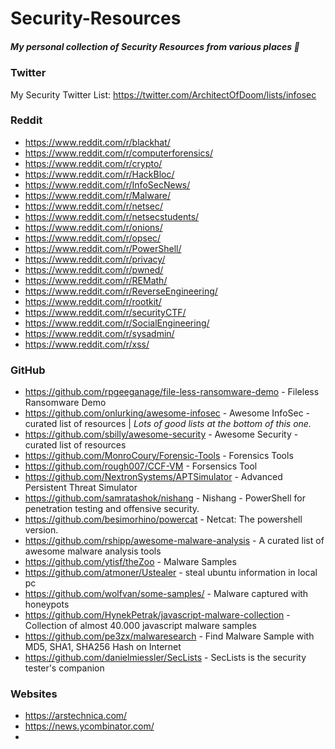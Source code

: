 # Security-Resources
##### My personal collection of Security Resources from various places  :notebook:


### Twitter
My Security Twitter List: https://twitter.com/ArchitectOfDoom/lists/infosec

### Reddit
* https://www.reddit.com/r/blackhat/
* https://www.reddit.com/r/computerforensics/
* https://www.reddit.com/r/crypto/
* https://www.reddit.com/r/HackBloc/
* https://www.reddit.com/r/InfoSecNews/
* https://www.reddit.com/r/Malware/
* https://www.reddit.com/r/netsec/
* https://www.reddit.com/r/netsecstudents/
* https://www.reddit.com/r/onions/
* https://www.reddit.com/r/opsec/
* https://www.reddit.com/r/PowerShell/
* https://www.reddit.com/r/privacy/
* https://www.reddit.com/r/pwned/
* https://www.reddit.com/r/REMath/
* https://www.reddit.com/r/ReverseEngineering/
* https://www.reddit.com/r/rootkit/
* https://www.reddit.com/r/securityCTF/
* https://www.reddit.com/r/SocialEngineering/
* https://www.reddit.com/r/sysadmin/
* https://www.reddit.com/r/xss/


### GitHub
* https://github.com/rpgeeganage/file-less-ransomware-demo - Fileless Ransomware Demo
* https://github.com/onlurking/awesome-infosec - Awesome InfoSec - curated list of resources | *Lots of good lists at the bottom of this one.*
* https://github.com/sbilly/awesome-security - Awesome Security - curated list of resources
* https://github.com/MonroCoury/Forensic-Tools - Forensics Tools
* https://github.com/rough007/CCF-VM - Forsensics Tool
* https://github.com/NextronSystems/APTSimulator - Advanced Persistent Threat Simulator
* https://github.com/samratashok/nishang - Nishang - PowerShell for penetration testing and offensive security.
* https://github.com/besimorhino/powercat - Netcat: The powershell version.
* https://github.com/rshipp/awesome-malware-analysis - A curated list of awesome malware analysis tools
* https://github.com/ytisf/theZoo - Malware Samples
* https://github.com/atmoner/Ustealer - steal ubuntu information in local pc 
* https://github.com/wolfvan/some-samples/ - Malware captured with honeypots 
* https://github.com/HynekPetrak/javascript-malware-collection - Collection of almost 40.000 javascript malware samples 
* https://github.com/pe3zx/malwaresearch - Find Malware Sample with MD5, SHA1, SHA256 Hash on Internet 
* https://github.com/danielmiessler/SecLists - SecLists is the security tester's companion

### Websites
* https://arstechnica.com/
* https://news.ycombinator.com/
* 

